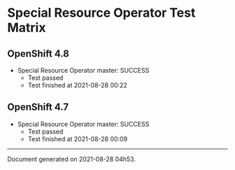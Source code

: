 
Special Resource Operator Test Matrix
=====================================

OpenShift 4.8
-------------


* Special Resource Operator master: SUCCESS
  - Test passed
  - Test finished at 2021-08-28 00:22

OpenShift 4.7
-------------


* Special Resource Operator master: SUCCESS
  - Test passed
  - Test finished at 2021-08-28 00:09


---
Document generated on 2021-08-28 04h53.

